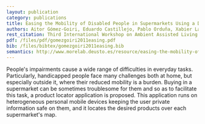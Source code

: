 ```yaml
--- 
layout: publication
category: publications
title: Easing the Mobility of Disabled People in Supermarkets Using a Distributed Solution
authors: Aitor Gómez-Goiri, Eduardo Castillejo, Pablo Orduña, Xabier Laiseca, Diego López-de-Ipiña, Sergio Fínez
rest_citation: Third International Workshop on Ambient Assisted Living - IWAAL 2011. Málaga, Spain, June 2011.
pdf: /files/pdf/gomezgoiri2011easing.pdf
bib: /files/bibtex/gomezgoiri2011easing.bib
semantics: http://www.morelab.deusto.es/resource/easing-the-mobility-of-disabled-people-in-supermarkets-using-a-distributed-solution
--- 
```


People's impairments cause a wide range of difficulties in everyday tasks.
Particularly, handicapped people face many challenges both at home, but especially outside it, where their reduced mobility is a burden.
Buying in a supermarket can be sometimes troublesome for them and so as to facilitate this task, a product locator application is proposed.
This application runs on heterogeneous personal mobile devices keeping the user private information safe on them, and it locates the desired products over each supermarket's map.